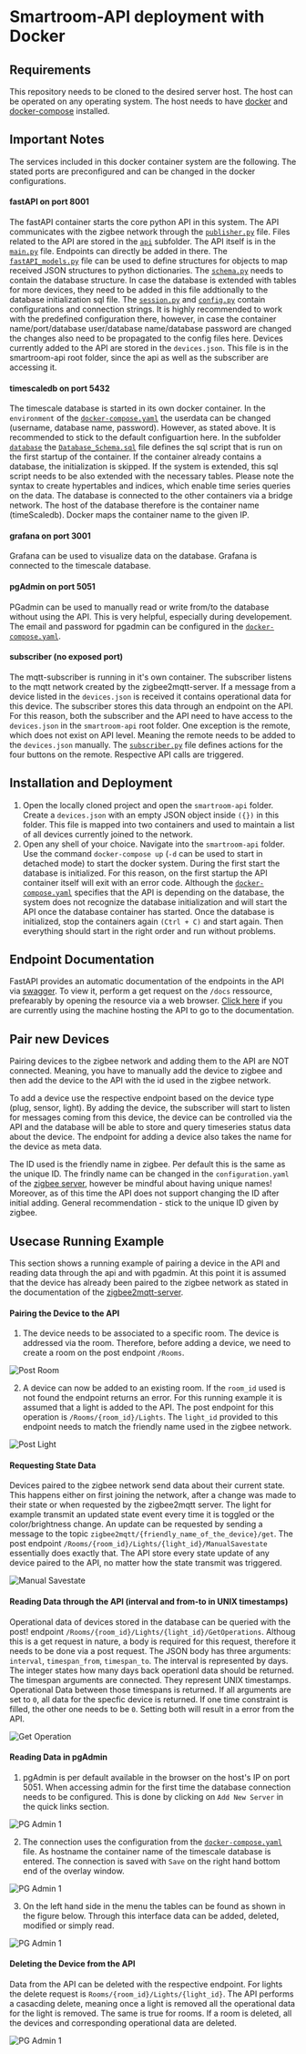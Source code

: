 # Smartroom-API deployment with Docker

## Requirements
This repository needs to be cloned to the desired server host. The host can be operated on any operating system. The host needs to have [docker](https://docs.docker.com/get-docker/) and [docker-compose](https://docs.docker.com/compose/install/) installed. 

## Important Notes
The services included in this docker container system are the following. The stated ports are preconfigured and can be changed in the docker configurations. 

#### fastAPI on port 8001
The fastAPI container starts the core python API in this system. The API communicates with the zigbee network through the [```publisher.py```](./api/publisher.py) file. Files related to the API are stored in the [```api```](./api/) subfolder. The API itself is in the [```main.py```](./api/main.py) file. Endpoints can directly be added in there. The [```fastAPI_models.py```](./api/fastAPI_models.py) file can be used to define structures for objects to map received JSON structures to python dictionaries. The [```schema.py```](./api/schema.py) needs to contain the database structure. In case the database is extended with tables for more devices, they need to be added in this file addtionally to the database initialization sql file. The [```session.py```](./api/session.py) and [```config.py```](./api/config.py) contain configurations and connection strings. It is highly recommended to work with the predefined configuration there, however, in case the container name/port/database user/database name/database password are changed the changes also need to be propagated to the config files here. Devices currently added to the API are stored in the ```devices.json```. This file is in the smartroom-api root folder, since the api as well as the subscriber are accessing it. 

#### timescaledb on port 5432
The timescale database is started in its own docker container. In the ```environment``` of the [```docker-compose.yaml```](./docker-compose.yml)  the userdata can be changed (username, database name, password). However, as stated above. It is recommended to stick to the default configuartion here. In the subfolder [```database```](./database/) the [```Database_Schema.sql```](./database/Database_Schema.sql) file defines the sql script that is run on the first startup of the container. If the container already contains a database, the initialization is skipped. If the system is extended, this sql script needs to be also extended with the necessary tables. Please note the syntax to create hypertables and indices, which enable time series queries on the data. The database is connected to the other containers via a bridge network. The host of the database therefore is the container name (timeScaledb). Docker maps the container name to the given IP. 

#### grafana on port 3001
Grafana can be used to visualize data on the database. Grafana is connected to the timescale database.

#### pgAdmin on port 5051
PGadmin can be used to manually read or write from/to the database without using the API. This is very helpful, especially during developement. The email and password for pgadmin can be configured in the [```docker-compose.yaml```](./docker-compose.yml).

#### subscriber (no exposed port)
The mqtt-subscriber is running in it's own container. The subscriber listens to the mqtt network created by the zigbee2mqtt-server. If a message from a device listed in the ```devices.json``` is received it contains operational data for this device. The subscriber stores this data through an endpoint on the API. For this reason, both the subscriber and the API need to have access to the ```devices.json``` in the ```smartroom-api``` root folder. One exception is the remote, which does not exist on API level. Meaning the remote needs to be added to the ```devices.json``` manually. The [```subscriber.py```](./subscriber/subscriber.py) file defines actions for the four buttons on the remote. Respective API calls are triggered. 


## Installation and Deployment
1. Open the locally cloned project and open the ```smartroom-api``` folder. Create a ```devices.json``` with an empty JSON object inside ```({})``` in this folder. This file is mapped into two containers and used to maintain a list of all devices currently joined to the network.
2.  Open any shell of your choice. Navigate into the ```smartroom-api``` folder. Use the command ```docker-compose up``` (```-d``` can be used to start in detached mode) to start the docker system. During the first start the database is initialized. For this reason, on the first startup the API container itself will exit with an error code. Although the [```docker-compose.yaml```](./docker-compose.yml) specifies that the API is depending on the database, the system does not recognize the database initialization and will start the API once the database container has started. Once the database is initialized, stop the containers again ```(Ctrl + C)``` and start again. Then everything should start in the right order and run without problems.

## Endpoint Documentation
FastAPI provides an automatic documentation of the endpoints in the API via [swagger](https://swagger.io/). To view it, perform a get request on the ```/docs``` ressource, prefearably by opening the resource via a web browser.  [Click here](http://localhost:8000/docs) if you are currently using the machine hosting the API to go to the documentation.

## Pair new Devices
Pairing devices to the zigbee network and adding them to the API are NOT connected. Meaning, you have to manually add the device to zigbee and then add the device to the API with the id used in the zigbee network. 

To add a device use the respective endpoint based on the device type (plug, sensor, light). By adding the device, the subscriber will start to listen for messages coming from this device, the device can be controlled via the API and the database will be able to store and query timeseries status data about the device. The endpoint for adding a device also takes the name for the device as meta data.

The ID used is the friendly name in zigbee. Per default this is the same as the unique ID. The frindly name can be changed in the ```configuration.yaml``` of the [zigbee server](https://github.com/stefan-hinterhoelzl/smartroom-usecase/tree/master/zigbee2mqtt-server), however be mindful about having unique names! Moreover, as of this time the API does not support changing the ID after initial adding. General recommendation - stick to the unique ID given by zigbee. 

## Usecase Running Example
This section shows a running example of pairing a device in the API and reading data through the api and with pgadmin. 
At this point it is assumed that the device has already been paired to the zigbee network as stated in the documentation of the [zigbee2mqtt-server](https://github.com/stefan-hinterhoelzl/smartroom-usecase/tree/master/zigbee2mqtt-server).


#### Pairing the Device to the API
1. The device needs to be associated to a specific room. The device is addressed via the room. Therefore, before adding a device, we need to create a room on the post endpoint ```/Rooms```. 

![Post Room](/assets/images/create_room.png)

2. A device can now be added to an existing room. If the ```room_id``` used is not found the endpoint returns an error. For this running example it is assumed that a light is added to the API. The post endpoint for this operation is ```/Rooms/{room_id}/Lights```. The ```light_id``` provided to this endpoint needs to match the friendly name used in the zigbee network. 

![Post Light](/assets/images/create_light.png)
#### Requesting State Data
Devices paired to the zigbee network send data about their current state. This happens either on first joining the network, after a change was made to their state or when requested by the zigbee2mqtt server. The light for example transmit an updated state event every time it is toggled or the color/brightness change. An update can be requested by sending a message to the topic ```zigbee2mqtt/{friendly_name_of_the_device}/get```. The post endpoint ```/Rooms/{room_id}/Lights/{light_id}/ManualSavestate``` essentially does exactly that. The API store every state update of any device paired to the API, no matter how the state transmit was triggered. 

![Manual Savestate](/assets/images/manual_savestate.png)
#### Reading Data through the API (interval and from-to in UNIX timestamps)
Operational data of devices stored in the database can be queried with the post! endpoint ```/Rooms/{room_id}/Lights/{light_id}/GetOperations```. Althoug this is a get request in nature, a body is required for this request, therefore it needs to be done via a post request. The JSON body has three arguments: ```interval```, ```timespan_from```, ```timespan_to```. The interval is represented by days. The integer states how many days back operationl data should be returned. The timespan arguments are connected. They represent UNIX timestamps. Operational Data between those timespans is returned. If all arguments are set to ```0```, all data for the specfic device is returned. If one time constraint is filled, the other one needs to be ```0```. Setting both will result in a error from the API. 

![Get Operation](/assets/images/get_operations.png)
#### Reading Data in pgAdmin
1. pgAdmin is per default available in the browser on the host's IP on port 5051. When accessing admin for the first time the database connection needs to be configured. This is done by clicking on ```Add New Server``` in the quick links section. 

![PG Admin 1](/assets/images/pgadmin_1.png)

2. The connection uses the configuration from the [```docker-compose.yaml```](./docker-compose.yml) file. As hostname the container name of the timescale database is entered. The connection is saved with ```Save``` on the right hand bottom end of the overlay window.

![PG Admin 1](/assets/images/pgadmin_2.png)

3. On the left hand side in the menu the tables can be found as shown in the figure below. Through this interface data can be added, deleted, modified or simply read. 

![PG Admin 1](/assets/images/pgadmin_3.png)
#### Deleting the Device from the API
Data from the API can be deleted with the respective endpoint. For lights the delete request is ```Rooms/{room_id}/Lights/{light_id}```. The API performs a casacding delete, meaning once a light is removed all the operational data for the light is removed. The same is true for rooms. If a room is deleted, all the devices and corresponding operational data are deleted. 

![PG Admin 1](/assets/images/delete_light.png)



